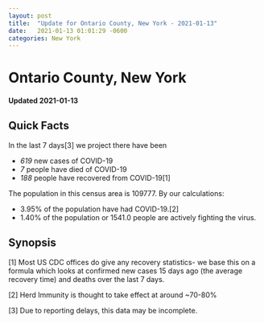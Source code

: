 ```yaml
---
layout: post
title:  "Update for Ontario County, New York - 2021-01-13"
date:   2021-01-13 01:01:29 -0600
categories: New York
---
```


# Ontario County, New York
#### Updated 2021-01-13

## Quick Facts

In the last 7 days[3] we project there have been
- *619* new cases of COVID-19
- *7* people have died of COVID-19
- *188* people have recovered from COVID-19[1]

The population in this census area is 109777. By our calculations:
- 3.95% of the population have had COVID-19.[2]
- 1.40% of the population or 1541.0 people are actively fighting the virus.

## Synopsis




[1] Most US CDC offices do give any recovery statistics- we base this on a formula which looks at confirmed new cases
15 days ago (the average recovery time) and deaths over the last 7 days.

[2] Herd Immunity is thought to take effect at around ~70-80%

[3] Due to reporting delays, this data may be incomplete.
 
    